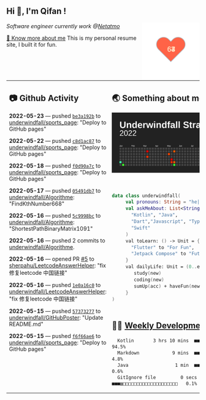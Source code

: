 <h2> Hi 👋, I'm Qifan ! </h2>
<a href="https://github.com/underwindfall/iBeats"><img align="right" width="150px" src="https://raw.githubusercontent.com/underwindfall/iBeats/main/files/heart.svg"/></a>
<p><em>Software engineer currently work @<a href="https://www.netatmo.com">Netatmo</a></em></p>
<p><a href="https://qifanyang.com/resume" target="_blank"> 🔭 Know more about me</a> This is my personal resume site, I built it for fun.</p>
<table><tr><td valign="top" rowspan="2">

 ## 📷 Github Activity
 <!-- githubActivity starts -->
  **2022-05-23** — pushed [`be3a192b`](https://github.com/underwindfall/sports_page/commit/be3a192bef2f074b3b7dee0436b0bac0e95768a2) to [underwindfall/sports_page](https://api.github.com/repos/underwindfall/sports_page): "Deploy to GitHub pages"

  **2022-05-22** — pushed [`c8d1ac87`](https://github.com/underwindfall/sports_page/commit/c8d1ac874580a9acd5faf462b25854fd0f4eb34e) to [underwindfall/sports_page](https://api.github.com/repos/underwindfall/sports_page): "Deploy to GitHub pages"

  **2022-05-18** — pushed [`f0d90a7c`](https://github.com/underwindfall/sports_page/commit/f0d90a7cf8646d0a7360b753fbf9d785d87248f4) to [underwindfall/sports_page](https://api.github.com/repos/underwindfall/sports_page): "Deploy to GitHub pages"

  **2022-05-17** — pushed [`05491db7`](https://github.com/underwindfall/Algorithme/commit/05491db76dd201c7b0cb06005bc1afc18815de20) to [underwindfall/Algorithme](https://api.github.com/repos/underwindfall/Algorithme): "FindKthNumber668"

  **2022-05-16** — pushed [`5c9998bc`](https://github.com/underwindfall/Algorithme/commit/5c9998bc9a49ec2343dec68e56d4adb073028c0a) to [underwindfall/Algorithme](https://api.github.com/repos/underwindfall/Algorithme): "ShortestPathBinaryMatrix1091"

  **2022-05-16** — pushed 2 commits to [underwindfall/Algorithme](https://api.github.com/repos/underwindfall/Algorithme).

  **2022-05-16** — opened PR [#5](https://api.github.com/repos/sherpahu/LeetcodeAnswerHelper/pulls/5) to [sherpahu/LeetcodeAnswerHelper](https://api.github.com/repos/sherpahu/LeetcodeAnswerHelper): "fix 修复leetcode 中国链接"

  **2022-05-16** — pushed [`1e0a16c0`](https://github.com/underwindfall/LeetcodeAnswerHelper/commit/1e0a16c08e00b91f05407145f4341ee3f60f6ebb) to [underwindfall/LeetcodeAnswerHelper](https://api.github.com/repos/underwindfall/LeetcodeAnswerHelper): "fix 修复leetcode 中国链接"

  **2022-05-15** — pushed [`57373277`](https://github.com/underwindfall/GitHubPoster/commit/57373277dd865765d0937c19ecba16ea29a47e3a) to [underwindfall/GitHubPoster](https://api.github.com/repos/underwindfall/GitHubPoster): "Update README.md"

  **2022-05-15** — pushed [`f6f66ae6`](https://github.com/underwindfall/sports_page/commit/f6f66ae6c4ba38558b53fe37a0fbafc073d2f789) to [underwindfall/sports_page](https://api.github.com/repos/underwindfall/sports_page): "Deploy to GitHub pages"
 <!-- githubActivity ends -->
 </td><td valign="top">

 ## 🌏 Something about me
 <!-- profile starts -->
 <a href="https://github.com/underwindfall" width="100%">
   <img src="https://github.com/underwindfall/GitHubPoster/blob/main/examples/strava.svg"/>
 </a>
 <br/>
 <br/>
 <br/>

 ```kotlin
 data class underwindfall(
      val pronouns: String = "he|him",
      val askMeAbout: List<String> = listOf(
        "Kotlin", "Java",
        "Dart","Javascript", "Typescript",
        "Swift"
      )
      val toLearn: () -> Unit = {
        "Flutter" to "For Fun",
        "Jetpack Compose" to "Future"
      }
      val dailyLife: Unit = (0..end).reduce { acc, new ->
         study(new)
         coding(new)
         sumUp(acc) + haveFun(new)
      }
 )
 ```
 <!-- profile ends -->
 </td></tr><tr><td valign="top">

 ## 🏊‍♂️ <a href="https://gist.github.com/underwindfall/377ee88ba1fabd1e93516e48ca9c61eb" target="_blank">Weekly Development Breakdown</a>
  <!-- codeTime starts -->
  ```text
    Kotlin       3 hrs 10 mins  ■■■■■■■■■■■■■■■■■■■■■■■■  94.5%
    Markdown            9 mins  ■■■■▦□□□□□□□□□□□□□□□□□□□   4.8%
    Java                 1 min  ■■■▦□□□□□□□□□□□□□□□□□□□□   0.6%
    GitIgnore file         0 secs  ■■■▥□□□□□□□□□□□□□□□□□□□□   0.1%
  ```
  <!-- codeTime starts -->
  </td></tr></table>